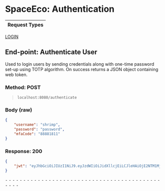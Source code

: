 # SpaceEco: Authentication

Request Types |
------------------|
[LOGIN](#End-point-Authenticate-User)


## End-point: Authenticate User
Used to login users by sending credentials along with one-time password set-up using TOTP algorithm. On success returns a JSON object containing web token.

### Method: POST
>```
>localhost:8080/authenticate
>```
### Body (**raw**)

```json
{
    "username": "shrimp",
    "password": "password",
    "mfaCode": "88881811"
}
```

### Response: 200
```json
{
    "jwt": "eyJhbGciOiJIUzI1NiJ9.eyJzdWIiOiJidXllcjEiLCJleHAiOjE2NTM1MjIyMjYsInVzZXJJZCI6MSwiaWF0IjoxNjUwOTMwMjI2fQ.A38Mg-96kQLnFdGAeSKCaTfQN5RQHpBGApMytpbXNgU"
}
```


⁃ ⁃ ⁃ ⁃ ⁃ ⁃ ⁃ ⁃ ⁃ ⁃ ⁃ ⁃ ⁃ ⁃ ⁃ ⁃ ⁃ ⁃ ⁃ ⁃ ⁃ ⁃ ⁃ ⁃ ⁃ ⁃ ⁃ ⁃ ⁃ ⁃ ⁃ ⁃ ⁃ ⁃ ⁃ ⁃ ⁃ ⁃ ⁃ ⁃ ⁃ ⁃ ⁃ ⁃ ⁃ ⁃ ⁃
